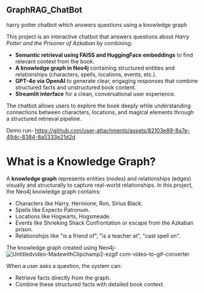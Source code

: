 ## GraphRAG_ChatBot
harry potter chatbot which answers questions using a knowledge graph

This project is an interactive chatbot that answers questions about *Harry Potter and the Prisoner of Azkaban* by combining:
- **Semantic retrieval using FAISS and HuggingFace embeddings** to find relevant context from the book.
- **A knowledge graph in Neo4j** containing structured entities and relationships (characters, spells, locations, events, etc.).
- **GPT-4o via OpenAI** to generate clear, engaging responses that combine structured facts and unstructured book content.
- **Streamlit interface** for a clean, conversational user experience.

The chatbot allows users to explore the book deeply while understanding connections between characters, locations, and magical elements through a structured retrieval pipeline.

Demo run-
https://github.com/user-attachments/assets/82103e89-8a7e-49dc-8384-8a5333e21d2d

# What is a Knowledge Graph?
A **knowledge graph** represents entities (nodes) and relationships (edges) visually and structurally to capture real-world relationships. In this project, the Neo4j knowledge graph contains:
- Characters like Harry, Hermione, Ron, Sirius Black.
- Spells like Expecto Patronum.
- Locations like Hogwarts, Hogsmeade.
- Events like Shrieking Shack Confrontation or escape from the Azkaban prison.
- Relationships like "is a friend of", "is a teacher at", "cast spell on".

The knowledge graph created using Neo4j-
![Untitledvideo-MadewithClipchamp2-ezgif com-video-to-gif-converter](https://github.com/user-attachments/assets/23e11cf4-4d2b-4e5d-8a3e-169e654d3078)

When a user asks a question, the system can:
- Retrieve facts directly from the graph.
- Combine these structured facts with detailed book context.

